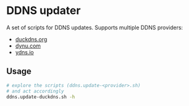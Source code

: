 # DDNS updater

A set of scripts for DDNS updates. Supports multiple DDNS providers:
* [duckdns.org](https://duckdns.org)
* [dynu.com](https://dynu.com)
* [ydns.io](https://ydns.io)

## Usage

```bash
# explore the scripts (ddns.update-<provider>.sh)
# and act accordingly
ddns.update-duckdns.sh -h
```
